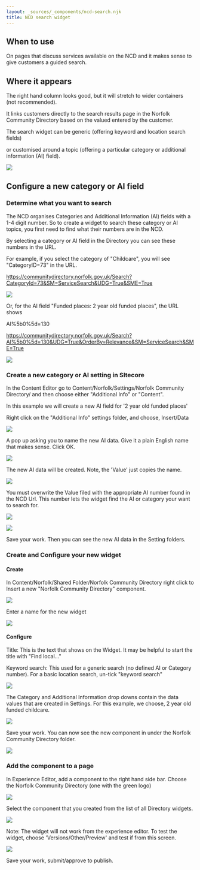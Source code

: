 ```yaml
---
layout: _sources/_components/ncd-search.njk
title: NCD search widget
---
```

## When to use

On pages that discuss services available on the NCD and it makes sense to give customers a guided search. 

## Where it appears

The right hand column looks good, but it will stretch to wider containers (not recommended).

It links customers directly to the search results page in the Norfolk Community Directory based on the valued entered by the customer. 

The search widget can be generic (offering keyword and location search fields) 

or customised around a topic (offering a particular category or additional information (AI) field).  

![](/NCC-Design-System/public/img/ncd-1.jpg)

## Configure a new category or AI field

### Determine what you want to search

The NCD organises Categories and Additional Information (AI) fields with a 1-4 digit number. So to create a widget to search these category or AI topics, you first need to find what their numbers are in the NCD. 

By selecting a category or AI field in the Directory you can see these numbers in the URL. 

For example, if you select the category of "Childcare", you will see "CategoryID=73" in the URL. 

https://communitydirectory.norfolk.gov.uk/Search?CategoryId=73&SM=ServiceSearch&UDG=True&SME=True

![](/NCC-Design-System/public/img/ncd-2.jpg)

Or, for the AI field "Funded places: 2 year old funded places", the URL shows

AI%5b0%5d=130

https://communitydirectory.norfolk.gov.uk/Search?AI%5b0%5d=130&UDG=True&OrderBy=Relevance&SM=ServiceSearch&SME=True

![](/NCC-Design-System/public/img/ncd-3.jpg)

### Create a new category or AI setting in SItecore

In the Content Editor go to Content/Norfolk/Settings/Norfolk Community Directory/ and then choose either "Additional Info" or "Content". 

In this example we will create a new AI field for '2 year old funded places'

Right click on the "Additional Info" settings folder, and choose, Insert/Data

![](/NCC-Design-System/public/img/ncd-4.jpg)

A pop up asking you to name the new AI data. Give it a plain English name that makes sense.  Click OK. 

![](/NCC-Design-System/public/img/ncd-5.jpg)

The new AI data will be created. Note, the 'Value' just copies the name. 

![](/NCC-Design-System/public/img/ncd-6.jpg)

You must overwrite the Value filed with the appropriate AI number found in the NCD Url. This number lets the widget find the AI or category your want to search for. 

![](/NCC-Design-System/public/img/ncd-7.jpg)

![](/NCC-Design-System/public/img/ncd-8.jpg)

Save your work. Then you can see the new AI data in the Setting folders. 

### Create and Configure your new widget

#### Create

In Content/Norfolk/Shared Folder/Norfolk Community Directory right click to Insert a new "Norfolk Community Directory" component.

![](/NCC-Design-System/public/img/ncd-9.jpg)

Enter a name for the new widget

![](/NCC-Design-System/public/img/ncd-10.jpg)

#### Configure

Title: This is the text that shows on the Widget. It may be helpful to start the title with "Find local..."

Keyword search: This used for a generic search (no defined AI or Category number). For a basic location search, un-tick "keyword search"

![](/NCC-Design-System/public/img/ncd-11.jpg)

The Category and Additional Information drop downs contain the data values that are created in Settings. For this example, we choose, 2 year old funded childcare. 

![](/NCC-Design-System/public/img/ncd-12.jpg)

Save your work. You can now see the new component in under the Norfolk Community Directory folder. 

![](/NCC-Design-System/public/img/ncd-13.jpg)

### Add the component to a page

In Experience Editor, add a component to the right hand side bar. Choose the Norfolk Community Directory (one with the green logo)

![](/NCC-Design-System/public/img/ncd-14.jpg)

Select the component that you created from the list of all Directory widgets. 

![](/NCC-Design-System/public/img/ncd-15.jpg)

Note: The widget will not work from the experience editor. To test the widget, choose 'Versions/Other/Preview' and test if from this screen. 

![](/NCC-Design-System/public/img/ncd-16.jpg)

Save your work, submit/approve to publish. 
